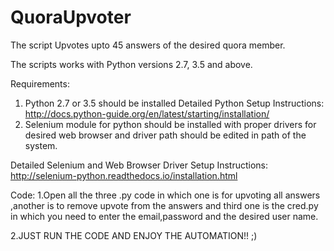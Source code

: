 # QuoraUpvoter


The script Upvotes upto 45 answers of the desired quora member.

The scripts works with Python versions 2.7, 3.5 and above.

Requirements:
1.	Python 2.7 or 3.5 should be installed
Detailed Python Setup Instructions: http://docs.python-guide.org/en/latest/starting/installation/
2.	Selenium module for python should be installed with proper drivers for desired web browser and driver path should be edited in path of the system.

Detailed Selenium and Web Browser Driver Setup Instructions: http://selenium-python.readthedocs.io/installation.html


Code: 1.Open all the three .py code in which one is for upvoting all answers ,another is to remove upvote from the answers and third one is the cred.py in which you need to enter the email,password and the desired user name.

2.JUST RUN THE CODE AND ENJOY THE AUTOMATION!! ;)

